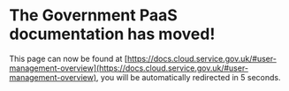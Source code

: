 # The Government PaaS documentation has moved!
This page can now be found at [https://docs.cloud.service.gov.uk/#user-management-overview](https://docs.cloud.service.gov.uk/#user-management-overview), you will be automatically redirected in 5 seconds.